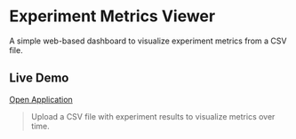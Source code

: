 # Experiment Metrics Viewer

A simple web-based dashboard to visualize experiment metrics from a CSV file.

## Live Demo

[Open Application](https://experiment-tracker-rho.vercel.app/)

> Upload a CSV file with experiment results to visualize metrics over time.
